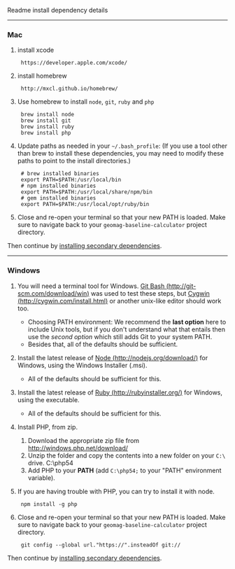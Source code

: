 Readme install dependency details

---
### Mac ###

1. install xcode

        https://developer.apple.com/xcode/

2. install homebrew

        http://mxcl.github.io/homebrew/

3. Use homebrew to install `node`, `git`, `ruby` and `php`

        brew install node
        brew install git
        brew install ruby
        brew install php

4. Update paths as needed in your `~/.bash_profile`:
   (If you use a tool other than brew to install these dependencies, you may
   need to modify these paths to point to the install directories.)

        # brew installed binaries
        export PATH=$PATH:/usr/local/bin
        # npm installed binaries
        export PATH=$PATH:/usr/local/share/npm/bin
        # gem installed binaries
        export PATH=$PATH:/usr/local/opt/ruby/bin

5. Close and re-open your terminal so that your new PATH is loaded.
   Make sure to navigate back to your `geomag-baseline-calculator` project
   directory.

Then continue by
[installing secondary dependencies](readme_dependency_install.md#secondary-dependencies).

---
### Windows ###

1. You will need a terminal tool for Windows.
   [Git Bash (http://git-scm.com/download/win)](http://git-scm.com/download/win)
   was used to test these steps, but
   [Cygwin (http://cygwin.com/install.html)](http://cygwin.com/install.html)
   or another unix-like editor should work too.

   - Choosing PATH environment: We recommend the __last option__ here to include
     Unix tools, but if you don't understand what that entails then use the
     _second option_ which still adds Git to your system PATH.
   - Besides that, all of the defaults should be sufficient.

2. Install the latest release of
   [Node (http://nodejs.org/download/)](http://nodejs.org/download/) for
   Windows, using the Windows Installer (.msi).

   - All of the defaults should be sufficient for this.

3. Install the latest release of
   [Ruby (http://rubyinstaller.org/)](http://rubyinstaller.org/) for Windows,
   using the executable.

   - All of the defaults should be sufficient for this.

4. Install PHP, from zip.
   1. Download the appropriate zip file from http://windows.php.net/download/
   2. Unzip the folder and copy the contents into a new folder on your `C:\`
     drive.
        C:\php54
   3. Add PHP to your **PATH** (add `C:\php54;` to your "PATH" environment
     variable).

5. If you are having trouble with PHP, you can try to install it with node.

        npm install -g php

6. Close and re-open your terminal so that your new PATH is loaded.
   Make sure to navigate back to your `geomag-baseline-calculator` project
   directory.

        git config --global url."https://".insteadOf git://

Then continue by
[installing secondary dependencies](readme_dependency_install.md#secondary-dependencies).
